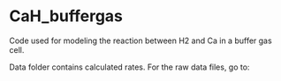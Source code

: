 # CaH_buffergas

Code used for modeling the reaction between H2 and Ca in a buffer gas cell. 

Data folder contains calculated rates. For the raw data files, go to: 

<!--Link to data-->
